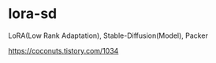 # lora-sd
LoRA(Low Rank Adaptation), Stable-Diffusion(Model), Packer



https://coconuts.tistory.com/1034
